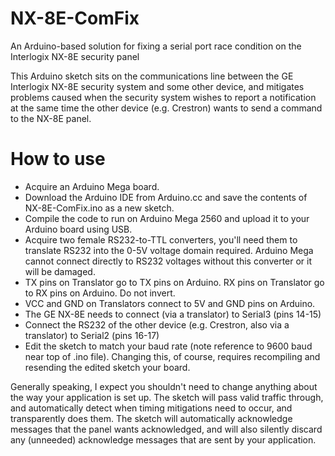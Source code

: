 # NX-8E-ComFix
An Arduino-based solution for fixing a serial port race condition on the Interlogix NX-8E security panel

This Arduino sketch sits on the communications line between the GE Interlogix NX-8E security system and some other device, and mitigates
problems caused when the security system wishes to report a notification at the same time the other device (e.g. Crestron) wants to
send a command to the NX-8E panel.

# How to use

* Acquire an Arduino Mega board.
* Download the Arduino IDE from Arduino.cc and save the contents of NX-8E-ComFix.ino as a new sketch.
* Compile the code to run on Arduino Mega 2560 and upload it to your Arduino board using USB.
* Acquire two female RS232-to-TTL converters, you'll need them to translate RS232 into the 0-5V voltage domain required.  Arduino Mega cannot connect directly to RS232 voltages without this converter or it will be damaged.
* TX pins on Translator go to TX pins on Arduino.  RX pins on Translator go to RX pins on Arduino.  Do not invert.
* VCC and GND on Translators connect to 5V and GND pins on Arduino.
* The GE NX-8E needs to connect (via a translator) to Serial3 (pins 14-15)
* Connect the RS232 of the other device (e.g. Crestron, also via a translator) to Serial2 (pins 16-17)
* Edit the sketch to match your baud rate (note reference to 9600 baud near top of .ino file).  Changing this, of course, requires recompiling and resending the edited sketch your board.

Generally speaking, I expect you shouldn't need to change anything about the way your application is set up.
The sketch will pass valid traffic through, and automatically detect when timing mitigations need to occur, and
transparently does them.  The sketch will automatically acknowledge messages that the panel wants acknowledged,
and will also silently discard any (unneeded) acknowledge messages that are sent by your application.
